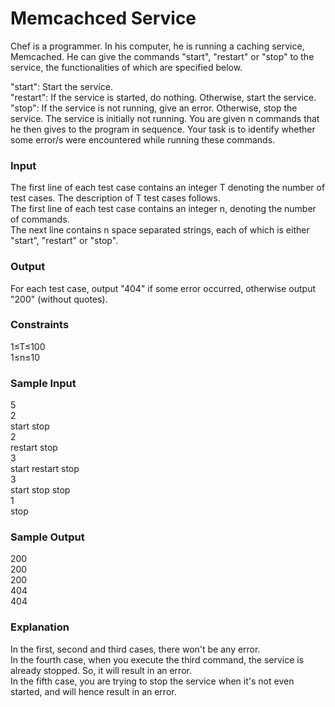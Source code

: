 # Memcachced Service

Chef is a programmer. In his computer, he is running a caching service, Memcached. He can give the commands "start", "restart" or "stop" to the service, the functionalities of which are specified below.

"start": Start the service.\
"restart": If the service is started, do nothing. Otherwise, start the service.\
"stop": If the service is not running, give an error. Otherwise, stop the service\.
The service is initially not running. You are given n commands that he then gives to the program in sequence. Your task is to identify whether some error/s were encountered while running these commands.

### Input
The first line of each test case contains an integer T denoting the number of test cases. The description of T test cases follows.\
The first line of each test case contains an integer n, denoting the number of commands.\
The next line contains n space separated strings, each of which is either "start", "restart" or "stop".

### Output
For each test case, output "404" if some error occurred, otherwise output "200" (without quotes).

### Constraints
1≤T≤100\
1≤n≤10

### Sample Input
5\
2\
start stop\
2\
restart stop\
3\
start restart stop\
3\
start stop stop\
1\
stop

### Sample Output
200\
200\
200\
404\
404

### Explanation
In the first, second and third cases, there won't be any error.\
In the fourth case, when you execute the third command, the service is already stopped. So, it will result in an error.\
In the fifth case, you are trying to stop the service when it's not even started, and will hence result in an error.
